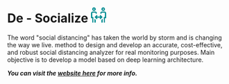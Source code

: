 # De - Socialize <img src=website/assets/img/distance.png width="35" title="De - Socialize" alt = "De-Socializr">
The word "social distancing" has taken the world by storm and is changing the way we live. method to design and develop an accurate, cost-effective, and robust social distancing analyzer for real monitoring purposes. Main objective is to develop a model based on deep learning architecture.

***You can visit the [website here](https://aakashmattoo.github.io/De-Socialize/website/index.html) for more info.***


